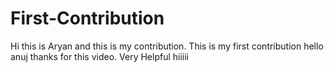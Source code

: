 # First-Contribution
Hi this is Aryan and this is my contribution.
This is my first contribution
hello anuj thanks for this video. Very Helpful
hiiiii

